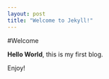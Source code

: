 ```yaml
---
layout: post
title: "Welcome to Jekyll!"
---
```


#Welcome

**Hello World**, this is my first blog.

Enjoy!
